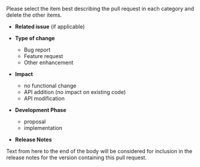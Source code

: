Please select the item best describing the pull request in each category and delete the other items.
* **Related issue** (if applicable)

* **Type of change**
  * Bug report
  * Feature request
  * Other enhancement

* **Impact**
  * no functional change
  * API addition (no impact on existing code)
  * API modification

* **Development Phase**
  * proposal
  * implementation

* **Release Notes**

Text from here to the end of the body will be considered for inclusion in the release notes for the version containing this pull request.
